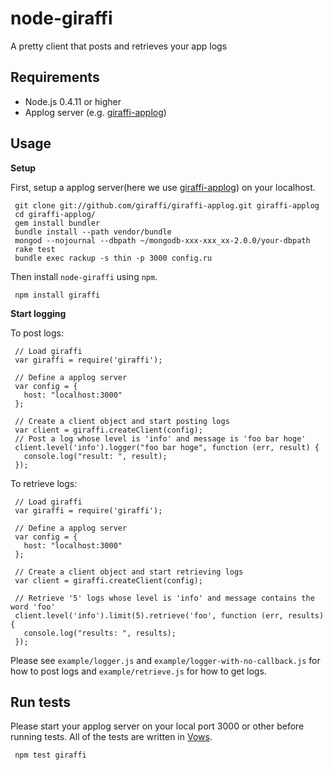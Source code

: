 node-giraffi
============

A pretty client that posts and retrieves your app logs

Requirements
---------------

* Node.js 0.4.11 or higher
* Applog server (e.g. [giraffi-applog](https://github.com/giraffi/giraffi-applog))

Usage
---------------

__Setup__

First, setup a applog server(here we use [giraffi-applog](https://github.com/giraffi/giraffi-applog)) on your localhost.

     git clone git://github.com/giraffi/giraffi-applog.git giraffi-applog
     cd giraffi-applog/
     gem install bundler
     bundle install --path vendor/bundle
     mongod --nojournal --dbpath ~/mongodb-xxx-xxx_xx-2.0.0/your-dbpath
     rake test
     bundle exec rackup -s thin -p 3000 config.ru
 
Then install `node-giraffi` using `npm`.
  
     npm install giraffi 
     
__Start logging__

To post logs:
     
     // Load giraffi
     var giraffi = require('giraffi');

     // Define a applog server
     var config = {
       host: "localhost:3000"
     };

     // Create a client object and start posting logs 
     var client = giraffi.createClient(config);
     // Post a log whose level is 'info' and message is 'foo bar hoge'
     client.level('info').logger("foo bar hoge", function (err, result) {
       console.log("result: ", result);
     });
 
To retrieve logs:

     // Load giraffi
     var giraffi = require('giraffi');

     // Define a applog server
     var config = {
       host: "localhost:3000"
     };

     // Create a client object and start retrieving logs
     var client = giraffi.createClient(config);

     // Retrieve '5' logs whose level is 'info' and message contains the word 'foo'
     client.level('info').limit(5).retrieve('foo', function (err, results) {
       console.log("results: ", results);
     });


Please see `example/logger.js` and `example/logger-with-no-callback.js` for how to post logs and `example/retrieve.js` for how to get logs.

Run tests
---------------

Please start your applog server on your local port 3000 or other before running tests. All of the tests are written in [Vows](http://vowsjs.org/).
   
     npm test giraffi


